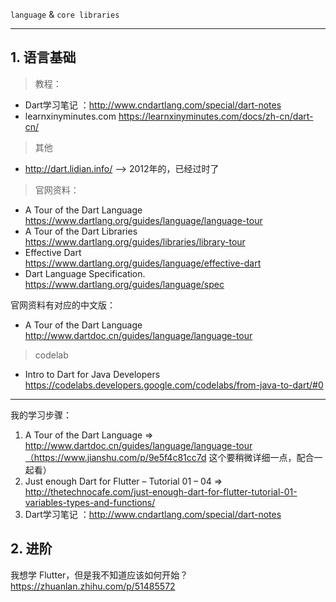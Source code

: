 `language` & `core libraries` 

---

## 1. 语言基础

> 教程：
* Dart学习笔记 ：http://www.cndartlang.com/special/dart-notes
* learnxinyminutes.com  https://learnxinyminutes.com/docs/zh-cn/dart-cn/

> 其他
* http://dart.lidian.info/ --> 2012年的，已经过时了

> 官网资料：
* A Tour of the Dart Language  
https://www.dartlang.org/guides/language/language-tour
* A Tour of the Dart Libraries  
https://www.dartlang.org/guides/libraries/library-tour
* Effective Dart  
https://www.dartlang.org/guides/language/effective-dart
* Dart Language Specification. 
https://www.dartlang.org/guides/language/spec

官网资料有对应的中文版：
* A Tour of the Dart Language  
http://www.dartdoc.cn/guides/language/language-tour

> codelab
* Intro to Dart for Java Developers
https://codelabs.developers.google.com/codelabs/from-java-to-dart/#0

---

我的学习步骤：
1. A Tour of the Dart Language => http://www.dartdoc.cn/guides/language/language-tour（https://www.jianshu.com/p/9e5f4c81cc7d 这个要稍微详细一点，配合一起看）
2. Just enough Dart for Flutter – Tutorial 01 – 04 => http://thetechnocafe.com/just-enough-dart-for-flutter-tutorial-01-variables-types-and-functions/
3. Dart学习笔记 ：http://www.cndartlang.com/special/dart-notes


## 2. 进阶

我想学 Flutter，但是我不知道应该如何开始？ https://zhuanlan.zhihu.com/p/51485572